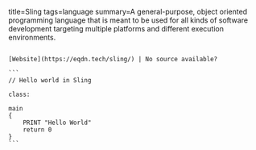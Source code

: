 title=Sling
tags=language
summary=A general-purpose, object oriented programming language that is meant to be used for all kinds of software development targeting multiple platforms and different execution environments.
~~~~~~

[Website](https://eqdn.tech/sling/) | No source available?

```
// Hello world in Sling

class:

main
{
    PRINT "Hello World"
    return 0
}
```